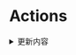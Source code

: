 # Actions


<details> 
    <summary>更新内容</summary>

- [QiuChenlyOpenSource/QQFlacMusicDownloader](https://github.com/QiuChenlyOpenSource/QQFlacMusicDownloader) (Updated: deb5f564e8c2371ff3a5b5ee0d1de1cc95736e82)
- [tailscale/tailscale](https://github.com/tailscale/tailscale) (Updated: ad33e47270509345469af795aed65177df88904e)
- [vvbbnn00/WARP-Clash-API](https://github.com/vvbbnn00/WARP-Clash-API) (Updated: 0b312f8718c4206e049e6bf0f36c6646bef4d0ff)
- [jhao104/proxy_pool](https://github.com/jhao104/proxy_pool) (Updated: f8b9575f7f50edc36efa60f56b46deab4c212972)

</details>
